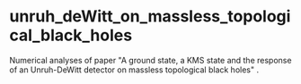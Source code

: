 # unruh_deWitt_on_massless_topological_black_holes
Numerical analyses of paper "A ground state, a KMS state and the response of an Unruh-DeWitt detector on massless topological black holes" .
